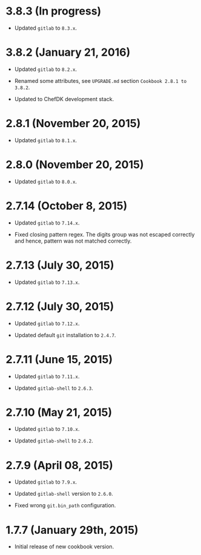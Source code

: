 # 3.8.3 (In progress)

 * Updated `gitlab` to `8.3.x`.

# 3.8.2 (January 21, 2016)

 * Updated `gitlab` to `8.2.x`.

 * Renamed some attributes, see `UPGRADE.md` section `Cookbook 2.8.1 to 3.8.2`.

 * Updated to ChefDK development stack.

# 2.8.1 (November 20, 2015)

 * Updated `gitlab` to `8.1.x`.

# 2.8.0 (November 20, 2015)

 * Updated `gitlab` to `8.0.x`.

# 2.7.14 (October 8, 2015)

 * Updated `gitlab` to `7.14.x`.

 * Fixed closing pattern regex. The digits group was not escaped correctly
   and hence, pattern was not matched correctly.

# 2.7.13 (July 30, 2015)

 * Updated `gitlab` to `7.13.x`.

# 2.7.12 (July 30, 2015)

 * Updated `gitlab` to `7.12.x`.

 * Updated default `git` installation to `2.4.7`.

# 2.7.11 (June 15, 2015)

 * Updated `gitlab` to `7.11.x`.

 * Updated `gitlab-shell` to `2.6.3`.

# 2.7.10 (May 21, 2015)

 * Updated `gitlab` to `7.10.x`.

 * Updated `gitlab-shell` to `2.6.2`.

# 2.7.9 (April 08, 2015)

 * Updated `gitlab` to `7.9.x`.

 * Updated `gitlab-shell` version to `2.6.0`.

 * Fixed wrong `git.bin_path` configuration.

# 1.7.7 (January 29th, 2015)

 * Initial release of new cookbook version.

